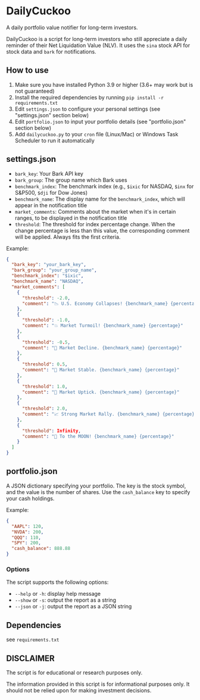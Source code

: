 # DailyCuckoo

A daily portfolio value notifier for long-term investors.

DailyCuckoo is a script for long-term investors who still appreciate a daily reminder of their Net Liquidation Value (NLV). It uses the `sina` stock API for stock data and `bark` for notifications.

## How to use
1. Make sure you have installed Python 3.9 or higher (3.6+ may work but is not guaranteed)
2. Install the required dependencies by running `pip install -r requirements.txt`
3. Edit `settings.json` to configure your personal settings (see "settings.json" section below)
4. Edit `portfolio.json` to input your portfolio details (see "portfolio.json" section below)
5. Add `dailycuckoo.py` to your `cron` file (Linux/Mac) or Windows Task Scheduler to run it automatically

## settings.json

- `bark_key`: Your Bark API key
- `bark_group`: The group name which Bark uses
- `benchmark_index`: The benchmark index (e.g., `$ixic` for NASDAQ, `$inx` for S&P500, `$dji` for Dow Jones)
- `benchmark_name`: The display name for the `benchmark_index`, which will appear in the notification title
- `market_comments`: Comments about the market when it's in certain ranges, to be displayed in the notification title
- `threshold`: The threshold for index percentage change. When the change percentage is less than this value, the corresponding comment will be applied. Always fits the first criteria.

Example:
```json
{
  "bark_key": "your_bark_key",
  "bark_group": "your_group_name",
  "benchmark_index": "$ixic",
  "benchmark_name": "NASDAQ",
  "market_comments": [
    {
      "threshold": -2.0,
      "comment": "📉 U.S. Economy Collapses! {benchmark_name} {percentage}"
    },
    {
      "threshold": -1.0,
      "comment": "💥 Market Turmoil! {benchmark_name} {percentage}"
    },
    {
      "threshold": -0.5,
      "comment": "🔻 Market Decline. {benchmark_name} {percentage}"
    },
    {
      "threshold": 0.5,
      "comment": "🔹 Market Stable. {benchmark_name} {percentage}"
    },
    {
      "threshold": 1.0,
      "comment": "🔼 Market Uptick. {benchmark_name} {percentage}"
    },
    {
      "threshold": 2.0,
      "comment": "📈 Strong Market Rally. {benchmark_name} {percentage}"
    },
    {
      "threshold": Infinity,
      "comment": "🚀 To the MOON! {benchmark_name} {percentage}"
    }
  ]
}
```

## portfolio.json

A JSON dictionary specifying your portfolio. The key is the stock symbol, and the value is the number of shares. Use the `cash_balance` key to specify your cash holdings.

Example:
```json
{
  "AAPL": 120,
  "NVDA": 200,
  "QQQ": 110,
  "SPY": 200,
  "cash_balance": 888.88
}
```

### Options

The script supports the following options:

- `--help` or `-h`: display help message
- `--show` or `-s`: output the report as a string
- `--json` or `-j`: output the report as a JSON string


## Dependencies

see `requirements.txt`

## DISCLAIMER

The script is for educational or research purposes only.

The information provided in this script is for informational purposes only. It should not be relied upon for making investment decisions.